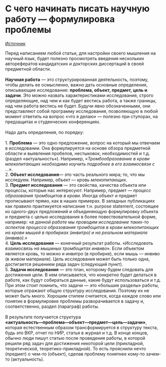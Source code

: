 # С чего начинать писать научную работу — формулировка проблемы

[Источник](https://stepik.org/course/10524/)

Перед написанием любой статьи, для настройки своего мышления на научный язык, будет полезно просмотреть введения нескольких\
авторефератов кандидатских и докторских диссертаций в своей предметной области.\
\
**Научная работа** — это структурированная деятельность, поэтому, чтобы делать ее осмысленно, важно дать основные определения, описывающие исследование: **проблема, объект, предмет, цель и задачи**. Это можно назвать характеристиками исследования, строго определяющие, над чем и как будет вестись работа, а также границы, над чем работа вестись не будет. Будучи явно обозначенными, они представляют собой программу исследования, позволяющую в любой момент ответить на вопрос «что я делаю» — полезно при ступорах, на предзащитах и студенческих конференциях.\
\
Надо дать определения, по порядку:\
\
1\. **Проблема** — это одно предложение, вопрос на который мы отвечаем в исследовании. Она формулируется на основе обзора предметной области и выявления пробелов, нестыковок, необходимостей и т.д. (раздел «актуальность»). Например, «_Тромбообразование в крови млекопитающих необходимо изучить подробнее в его взаимосвязи с …_».\
2\. **Объект исследования**— это часть реального мира; то, что мы исследуем. Например, объект — _кровь млекопитающих_.\
3\. **Предмет исследования** — это свойства, качества объекта или процессы, которые нас интересуют. Например, предмет — _процесс образования тромбоцитов в крови_. Иногда объект и предмет прописывают прямо, как в наших примерах. В западных публикациях как правило практикуется написание т.н. purpose statement, состоящее из одного-двух предложений и объединяющую формулировку объекта и предмета с целью исследования в более повествовательной форме, например: «_в данной работе мы проводим исследование таких-то аспектов процесса образования тромбоцитов в крови млекопитающих на крови мышей в пробирках (инвитро) и на реальном материале (инвиво)._»\
4\. **Цель исследования** — конечный результат работы. «_Исследовать взаимосвязь на мышиных тромбоцитах инвиво_». Если объектом является кровь, то можно и инвитро (в пробирке), если мышь — инвиво (в живом материале). Цель исследования может быть только одна, достигается решением ряда задач (следующий пункт).\
5\. **Задачи исследования** — это план, которому будем следовать для достижения цели. В нем описывается, что конкретно будет делаться в работе, как будут собираться данные, какие будут использоваться и т.д. При этом стоит помнить, что задачи — это «большие разделы» работы, которые отражают общую структуру исследования. Поэтому их не может быть много. Хорошим стилем считается, когда каждое слово или понятие в формулировке проблемы разворачивается в задачу и, соответственно, раздел (параграф) работы.\
\
В результате получается структура\
**«актуальность—проблема—объект—предмет—цель—задачи»**, которая естественным образом трансформируется в структуру текста, будь это ВКР, отчет по НИР, статья в журнал и т.д. В конце концов, обычно люди пишут статью после проведения работы, в которой решили ряд задач для достижения некоторой цели (прикладной, теоретической, теоретико-прикладной). То есть прояснили нечто (предмет) о чем-то (объект), сделав проблему понятнее кому-то зачем-то (актуальность).
